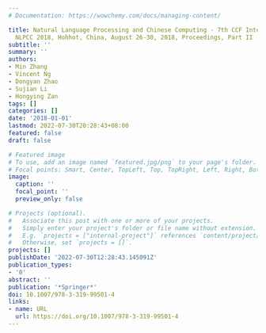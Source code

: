 ```yaml
---
# Documentation: https://wowchemy.com/docs/managing-content/

title: Natural Language Processing and Chinese Computing - 7th CCF International Conference,
  NLPCC 2018, Hohhot, China, August 26-30, 2018, Proceedings, Part II
subtitle: ''
summary: ''
authors:
- Min Zhang
- Vincent Ng
- Dongyan Zhao
- Sujian Li
- Hongying Zan
tags: []
categories: []
date: '2018-01-01'
lastmod: 2022-07-30T20:28:43+08:00
featured: false
draft: false

# Featured image
# To use, add an image named `featured.jpg/png` to your page's folder.
# Focal points: Smart, Center, TopLeft, Top, TopRight, Left, Right, BottomLeft, Bottom, BottomRight.
image:
  caption: ''
  focal_point: ''
  preview_only: false

# Projects (optional).
#   Associate this post with one or more of your projects.
#   Simply enter your project's folder or file name without extension.
#   E.g. `projects = ["internal-project"]` references `content/project/deep-learning/index.md`.
#   Otherwise, set `projects = []`.
projects: []
publishDate: '2022-07-30T12:28:43.145091Z'
publication_types:
- '0'
abstract: ''
publication: '*Springer*'
doi: 10.1007/978-3-319-99501-4
links:
- name: URL
  url: https://doi.org/10.1007/978-3-319-99501-4
---
```

